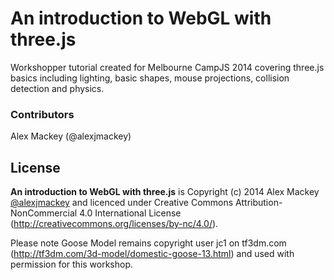 # An introduction to WebGL with three.js

Workshopper tutorial created for Melbourne CampJS 2014 covering three.js basics including lighting, basic shapes, mouse projections, collision detection and physics.

### Contributors

Alex Mackey (@alexjmackey)

## License

**An introduction to WebGL with three.js** is Copyright (c) 2014 Alex Mackey [@alexjmackey](http://twitter.com/alexjmackey) and licenced under Creative Commons Attribution-NonCommercial 4.0 International License (http://creativecommons.org/licenses/by-nc/4.0/). 

Please note Goose Model remains copyright user jc1 on tf3dm.com (http://tf3dm.com/3d-model/domestic-goose-13.html) and used with permission for this workshop.
